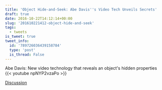 ```yaml
---
title: 'Object Hide-and-Seek: Abe Davis''s Video Tech Unveils Secrets'
draft: true
date: 2016-10-22T14:12:14+00:00
slug: '201610221412-object-hide-and-seek'
tags:
  - tweets
is_tweet: true
tweet_info:
  id: '789726036439158784'
  type: 'post'
  is_thread: False
---
```




Abe Davis: New video technology that reveals an object's hidden properties {{< youtube npNYP2vzaPo >}}

[Discussion](https://x.com/sytelus/status/789726036439158784)
